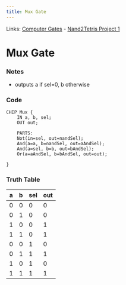 ```yaml
---
title: Mux Gate
---
```

Links: [Computer Gates](out/computer-gates.md) - [Nand2Tetris Project 1](out/nand2tetris-project-1.md)
# Mux Gate
### Notes
- outputs a if sel=0, b otherwise
### Code
```
CHIP Mux {
    IN a, b, sel;
    OUT out;

    PARTS:
	Not(in=sel, out=nandSel);
    And(a=a, b=nandSel, out=aAndSel);
	And(a=sel, b=b, out=bAndSel);
	Or(a=aAndSel, b=bAndSel, out=out);
	
}
```
### Truth Table

a|b|sel|out
--|--|--|--
 0|0|0|0
 0|1|0|0
 1|0|0|1
 1|1|0|1
 0|0|1|0
 0|1|1|1
 1|0|1|0
 1|1|1|1
